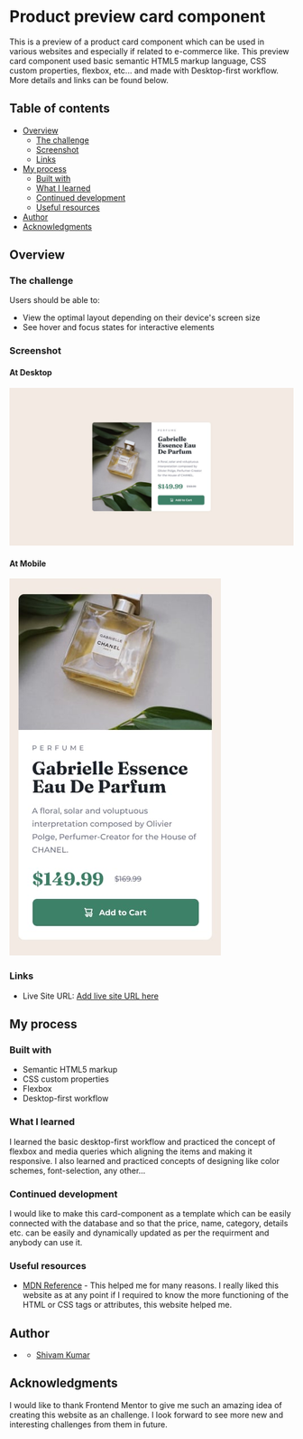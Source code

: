 # Product preview card component

This is a preview of a product card component which can be used in various websites and especially if related to e-commerce like. This preview card component used basic semantic HTML5 markup language, CSS custom properties, flexbox, etc... and made with Desktop-first workflow. More details and links can be found below.

## Table of contents

- [Overview](#overview)
  - [The challenge](#the-challenge)
  - [Screenshot](#screenshot)
  - [Links](#links)
- [My process](#my-process)
  - [Built with](#built-with)
  - [What I learned](#what-i-learned)
  - [Continued development](#continued-development)
  - [Useful resources](#useful-resources)
- [Author](#author)
- [Acknowledgments](#acknowledgments)

## Overview

### The challenge

Users should be able to:

- View the optimal layout depending on their device's screen size
- See hover and focus states for interactive elements

### Screenshot
#### At Desktop
![](./design/desktop-design.jpg)
#### At Mobile
![](./design/mobile-design.jpg)
### Links

- Live Site URL: [Add live site URL here](https://itsme-shivamkumar.github.io/Product-preview-card-Perfume-/)

## My process

### Built with

- Semantic HTML5 markup
- CSS custom properties
- Flexbox
- Desktop-first workflow

### What I learned

I learned the basic desktop-first workflow and practiced the concept of flexbox and media queries which aligning the items and making it responsive. I also learned and practiced concepts of designing like color schemes, font-selection, any other...

### Continued development

I would like to make this card-component as a template which can be easily connected with the database and so that the price, name, category, details etc. can be easily and dynamically updated as per the requirment and anybody can use it.

### Useful resources

- [MDN Reference](https://developer.mozilla.org/en-US/docs/Web/CSS/Reference) - This helped me for many reasons. I really liked this website as at any point if I required to know the more functioning of the HTML or CSS tags or attributes, this website helped me.

## Author

- - [Shivam Kumar](#)

## Acknowledgments

I would like to thank Frontend Mentor to give me such an amazing idea of creating this website as an challenge. I look forward to see more new and interesting challenges from them in future.
